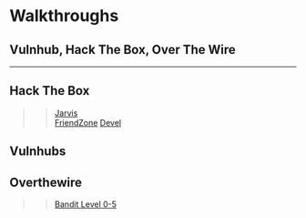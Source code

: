 # Walkthroughs
## Vulnhub, Hack The Box, Over The Wire
   
****  
## Hack The Box
>> [Jarvis](/Walkthroughs/Jarvis-HTB)  
>> [FriendZone](/Walkthroughs/Friendzone-HTB) 
>> [Devel](/Walkthroughs/Devel-HTB)

## Vulnhubs

## Overthewire 
>> [Bandit Level 0-5](/Walkthroughs/Bandit-OTW)
